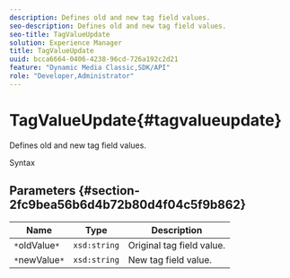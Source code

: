 ```yaml
---
description: Defines old and new tag field values.
seo-description: Defines old and new tag field values.
seo-title: TagValueUpdate
solution: Experience Manager
title: TagValueUpdate
uuid: bcca6664-0406-4238-96cd-726a192c2d21
feature: "Dynamic Media Classic,SDK/API"
role: "Developer,Administrator"
---
```


# TagValueUpdate{#tagvalueupdate}

Defines old and new tag field values.

 Syntax 

## Parameters {#section-2fc9bea56b6d4b72b80d4f04c5f9b862}

|  Name  | Type  | Description  |
|---|---|---|
|  `*`oldValue`*`  | `xsd:string`  | Original tag field value.  |
|  `*`newValue`*`  | `xsd:string`  | New tag field value.  |

